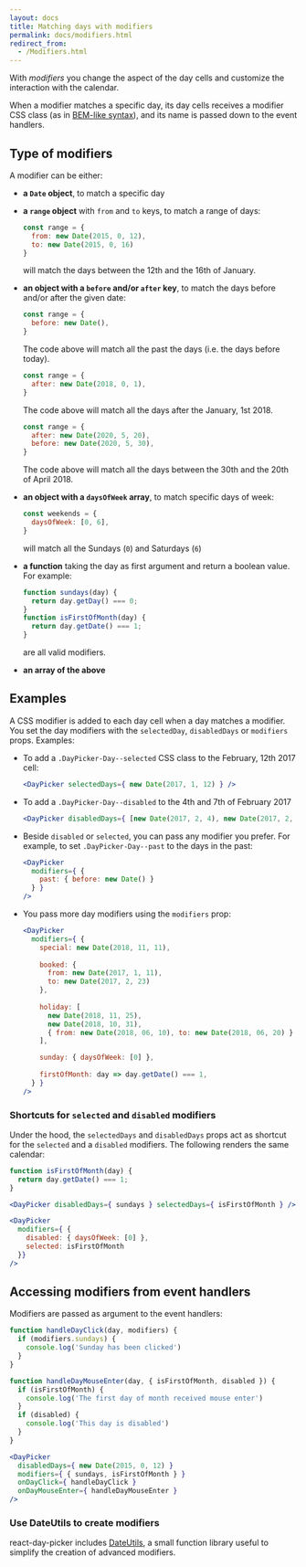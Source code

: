 ```yaml
---
layout: docs
title: Matching days with modifiers
permalink: docs/modifiers.html
redirect_from: 
  - /Modifiers.html
---
```


With _modifiers_ you change the aspect of the day cells and customize the interaction with the calendar. 

When a modifier matches a specific day, its day cells receives a modifier CSS class (as in [BEM-like syntax](https://css-tricks.com/bem-101/)), and its name is passed down to the event handlers.

## Type of modifiers

A modifier can be either:

- **a `Date` object**, to match a specific day
- **a `range` object** with `from` and `to` keys, to match a range of days:

  ```js
  const range = { 
    from: new Date(2015, 0, 12), 
    to: new Date(2015, 0, 16) 
  }
  ```
  will match the days between the 12th and the 16th of January.

- **an object with a `before` and/or `after` key**, to match the days before and/or after the given date:
  
  ```js
  const range = { 
    before: new Date(),
  }
  ```
  The code above will match all the past the days (i.e. the days before today).

  ```js
  const range = { 
    after: new Date(2018, 0, 1), 
  }
  ```

  The code above will match all the days after the January, 1st 2018.

  ```js
  const range = { 
    after: new Date(2020, 5, 20), 
    before: new Date(2020, 5, 30), 
  }
  ```

  The code above will match all the days between the 30th and the 20th of April 2018.

- **an object with a `daysOfWeek` array**, to match specific days of week:

  ```js
  const weekends = { 
    daysOfWeek: [0, 6],
  }
  ```

  will match all the Sundays (`0`) and Saturdays (`6`)

- **a function** taking the day as first argument and return a boolean value. For example:
  
  ```js
  function sundays(day) {
    return day.getDay() === 0;
  }
  function isFirstOfMonth(day) {
    return day.getDate() === 1;
  }
  ```
  are all valid modifiers.

- **an array of the above** 

## Examples

A CSS modifier is added to each day cell when a day matches a modifier. You set the day modifiers with the `selectedDay`, `disabledDays` or `modifiers` props. Examples:

* To add a `.DayPicker-Day--selected` CSS class to the February, 12th 2017 cell:

  ```jsx
  <DayPicker selectedDays={ new Date(2017, 1, 12) } />
  ```

* To add a `.DayPicker-Day--disabled` to the 4th and 7th of February 2017

  ```jsx
  <DayPicker disabledDays={ [new Date(2017, 2, 4), new Date(2017, 2, 7)] } />
  ```

* Beside `disabled` or `selected`, you can pass any modifier you prefer. For example, to set `.DayPicker-Day--past` to the days in the past:

  ```jsx
  <DayPicker 
    modifiers={ { 
      past: { before: new Date() } 
    } }
  />
  ```

* You pass more day modifiers using the `modifiers` prop:

  ```jsx
  <DayPicker 
    modifiers={ { 
      special: new Date(2018, 11, 11),
      
      booked: { 
        from: new Date(2017, 1, 11), 
        to: new Date(2017, 2, 23) 
      },
      
      holiday: [
        new Date(2018, 11, 25), 
        new Date(2018, 10, 31),
        { from: new Date(2018, 06, 10), to: new Date(2018, 06, 20) }
      ],

      sunday: { daysOfWeek: [0] }, 
      
      firstOfMonth: day => day.getDate() === 1,
    } }
  />
  ```

### Shortcuts for `selected` and `disabled` modifiers

Under the hood, the `selectedDays` and `disabledDays` props act as shortcut for the `selected` and a `disabled` modifiers. The following renders the same calendar:

```jsx
function isFirstOfMonth(day) {
  return day.getDate() === 1;
}

<DayPicker disabledDays={ sundays } selectedDays={ isFirstOfMonth } />

<DayPicker 
  modifiers={ { 
    disabled: { daysOfWeek: [0] }, 
    selected: isFirstOfMonth 
  }} 
/>
```

## Accessing modifiers from event handlers

Modifiers are passed as argument to the event handlers:

```jsx
function handleDayClick(day, modifiers) {
  if (modifiers.sundays) {
    console.log('Sunday has been clicked')
  }
}

function handleDayMouseEnter(day, { isFirstOfMonth, disabled }) {
  if (isFirstOfMonth) {
    console.log('The first day of month received mouse enter')
  }
  if (disabled) {
    console.log('This day is disabled')
  }
}

<DayPicker
  disabledDays={ new Date(2015, 0, 12) }
  modifiers={ { sundays, isFirstOfMonth } }
  onDayClick={ handleDayClick }
  onDayMouseEnter={ handleDayMouseEnter }
/>
```

### Use DateUtils to create modifiers

react-day-picker includes [DateUtils](utils-date.md), a small function library useful to simplify the creation of advanced modifiers.
